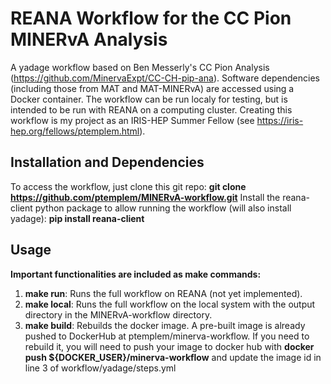 # REANA Workflow for the CC Pion MINERvA Analysis
A yadage workflow based on Ben Messerly's CC Pion Analysis (https://github.com/MinervaExpt/CC-CH-pip-ana). Software dependencies (including those from MAT and MAT-MINERvA) are accessed using a Docker container. The workflow can be run localy for testing, but is intended to be run with REANA on a computing cluster.
Creating this workflow is my project as an IRIS-HEP Summer Fellow (see https://iris-hep.org/fellows/ptemplem.html).
## Installation and Dependencies
To access the workflow, just clone this git repo: **git clone https://github.com/ptemplem/MINERvA-workflow.git**
Install the reana-client python package to allow running the workflow (will also install yadage): **pip install reana-client**
## Usage
**Important functionalities are included as make commands:**
1. **make run**: Runs the full workflow on REANA (not yet implemented).
2. **make local**: Runs the full workflow on the local system with the output directory in the MINERvA-workflow directory.
3. **make build**: Rebuilds the docker image. A pre-built image is already pushed to DockerHub at ptemplem/minerva-workflow. If you need to rebuild it, you will need to push your image to docker hub with **docker push ${DOCKER_USER}/minerva-workflow** and update the image id in line 3 of workflow/yadage/steps.yml
